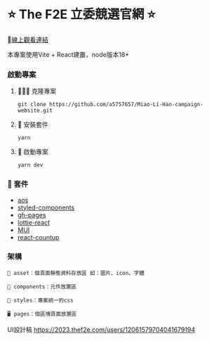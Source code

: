 # ⭐ The F2E 立委競選官網 ⭐

🔗[線上觀看連結](https://a5757657.github.io/Miao-Li-Han-campaign-website// "線上觀看連結")

本專案使用Vite + React建置，node版本18+

### 啟動專案
1. 🧑‍🤝‍🧑 克隆專案

    `git clone https://github.com/a5757657/Miao-Li-Han-campaign-website.git`

2. 🔨 安裝套件

    `yarn`

3. 🎉 啟動專案

    `yarn dev`

### 🎁 套件
-  [aos](https://michalsnik.github.io/aos/ "aos")
-  [styled-components](https://styled-components.com "styled-components")
-  [gh-pages](https://github.com/tschaub/gh-pages "gh-pages")
-  [lottie-react](https://lottiereact.com "lottie-react")
-  [MUI](https://mui.com "MUI")
-  [react-countup](https://github.com/glennreyes/react-countup "react-countup")

### 架構
    🌃 asset：個頁面靜態資料存放區 如：圖片、icon、字體

    📁 components：元件放置區

    💅 styles：專案統一的css

    🖥 pages：個區塊頁面放置區


UI設計稿
https://2023.thef2e.com/users/12061579704041679194

